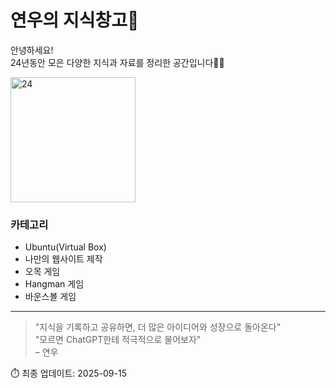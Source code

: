 # 연우의 지식창고🧠

안녕하세요!  
24년동안 모은 다양한 지식과 자료를 정리한 공간입니다👋🏻

<img src="/ynu-wiki/images/24.png" alt="24" width="200"/>

### 카테고리 

- Ubuntu(Virtual Box)
- 나만의 웹사이트 제작
- 오목 게임
- Hangman 게임
- 바운스볼 게임

---

> "지식을 기록하고 공유하면, 더 많은 아이디어와 성장으로 돌아온다"  
> "모르면 ChatGPT한테 적극적으로 물어보자"  
> – 연우

⏱️ 최종 업데이트: 2025-09-15